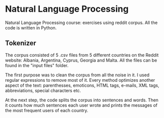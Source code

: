 # Natural Language Processing
Natural Language Processing course: exercises using reddit corpus.
All the code is written in Python.

## Tokenizer 
The corpus consisted of 5 .csv files from 5 different countries on the Reddit website: Albania, Argentina, Cyprus, Georgia and Malta.
All the files can be found in the "input files" folder.

The first purpose was to clean the corpus from all the noise in it.
I used regular expressions to remove most of it.
Every method optimizes another aspect of the text: parenthesses, emoticons, HTML tags, e-mails, XML tags, abbreviations, special characters etc.

At the next step, the code splits the corpus into sentences and words.
Then it counts how much sentences each user wrote and prints the messages of the most frequent users of each country.


